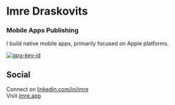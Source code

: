 # Imre Draskovits 
### Mobile Apps Publishing   

I build native mobile apps, primarily focused on Apple platforms.  

[![gpg-key-id](https://img.shields.io/badge/0x83AE6894BF8C400A-blue?label=GPG-key)](https://github.com/imre.gpg)

## Social

Connect on [linkedin.com/in/imre](https://linkedin.com/in/imre)    
Visit [imre.app](https://imre.app/)   
